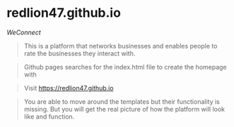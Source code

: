 # redlion47.github.io

*WeConnect*
> This is a platform that networks businesses
and enables people to rate the businesses they interact with.

> Github pages searches for the index.html file to create the homepage with

> Visit https://redlion47.github.io

> You are able to move around the templates but their functionality is missing. But you will get the real picture of how the platform will look like and function.